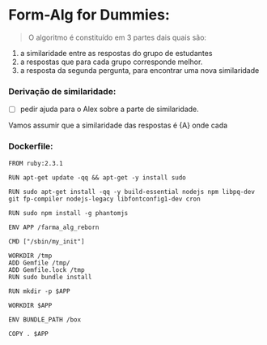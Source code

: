# Form-Alg for Dummies:

> O algoritmo é constituído em 3 partes dais quais são:
  1. a similaridade entre as respostas do grupo de estudantes
  2. a respostas que para cada grupo corresponde melhor.
  3. a resposta da segunda pergunta, para encontrar uma nova similaridade

### Derivação de similaridade:

- [ ] pedir ajuda para o Alex sobre a parte de similaridade.

Vamos assumir que a similaridade das respostas é {A} onde cada


### Dockerfile:

```
FROM ruby:2.3.1

RUN apt-get update -qq && apt-get -y install sudo

RUN sudo apt-get install -qq -y build-essential nodejs npm libpq-dev git fp-compiler nodejs-legacy libfontconfig1-dev cron

RUN sudo npm install -g phantomjs

ENV APP /farma_alg_reborn

CMD ["/sbin/my_init"]

WORKDIR /tmp
ADD Gemfile /tmp/
ADD Gemfile.lock /tmp
RUN sudo bundle install

RUN mkdir -p $APP

WORKDIR $APP

ENV BUNDLE_PATH /box

COPY . $APP

```
